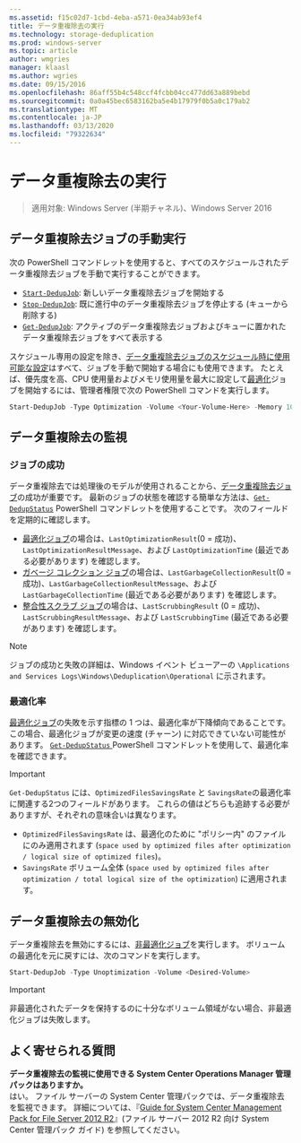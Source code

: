 ```yaml
---
ms.assetid: f15c02d7-1cbd-4eba-a571-0ea34ab93ef4
title: データ重複除去の実行
ms.technology: storage-deduplication
ms.prod: windows-server
ms.topic: article
author: wmgries
manager: klaasl
ms.author: wgries
ms.date: 09/15/2016
ms.openlocfilehash: 86aff55b4c548ccf4fcbb04cc477dd63a889bebd
ms.sourcegitcommit: 0a0a45bec6583162ba5e4b17979f0b5a0c179ab2
ms.translationtype: MT
ms.contentlocale: ja-JP
ms.lasthandoff: 03/13/2020
ms.locfileid: "79322634"
---
```

# <a name="running-data-deduplication"></a>データ重複除去の実行

> 適用対象: Windows Server (半期チャネル)、Windows Server 2016

## <a id="running-dedup-jobs-manually"></a>データ重複除去ジョブの手動実行

次の PowerShell コマンドレットを使用すると、すべてのスケジュールされたデータ重複除去ジョブを手動で実行することができます。
* [`Start-DedupJob`](https://technet.microsoft.com/library/hh848442.aspx): 新しいデータ重複除去ジョブを開始する
* [`Stop-DedupJob`](https://technet.microsoft.com/library/hh848439.aspx): 既に進行中のデータ重複除去ジョブを停止する (キューから削除する)
* [`Get-DedupJob`](https://technet.microsoft.com/library/hh848452.aspx): アクティブのデータ重複除去ジョブおよびキューに置かれたデータ重複除去ジョブをすべて表示する

スケジュール専用の設定を除き、[データ重複除去ジョブのスケジュール時に使用可能な設定](advanced-settings.md#modifying-job-schedules-available-settings)はすべて、ジョブを手動で開始する場合にも使用できます。 たとえば、優先度を高、CPU 使用量およびメモリ使用量を最大に設定して[最適化](understand.md#job-info-optimization)ジョブを開始するには、管理者権限で次の PowerShell コマンドを実行します。

```PowerShell
Start-DedupJob -Type Optimization -Volume <Your-Volume-Here> -Memory 100 -Cores 100 -Priority High
```

## <a id="monitoring-dedup"></a>データ重複除去の監視

### <a id="monitoring-dedup-job-successes"></a>ジョブの成功

データ重複除去では処理後のモデルが使用されることから、[データ重複除去ジョブ](understand.md#job-info)の成功が重要です。 最新のジョブの状態を確認する簡単な方法は、[`Get-DedupStatus`](https://technet.microsoft.com/library/hh848437.aspx) PowerShell コマンドレットを使用することです。 次のフィールドを定期的に確認します。

* [最適化ジョブ](understand.md#job-info-optimization)の場合は、`LastOptimizationResult`(0 = 成功)、`LastOptimizationResultMessage`、および `LastOptimizationTime` (最近である必要があります) を確認します。
* [ガベージ コレクション ジョブ](understand.md#job-info-gc)の場合は、`LastGarbageCollectionResult`(0 = 成功)、`LastGarbageCollectionResultMessage`、および `LastGarbageCollectionTime` (最近である必要があります) を確認します。
* [整合性スクラブ ジョブ](understand.md#job-info-scrubbing)の場合は、`LastScrubbingResult` (0 = 成功)、`LastScrubbingResultMessage`、および `LastScrubbingTime` (最近である必要があります) を確認します。

> [!Note]  
> ジョブの成功と失敗の詳細は、Windows イベント ビューアーの `\Applications and Services Logs\Windows\Deduplication\Operational` に示されます。

### <a id="monitoring-dedup-optimization-rates"></a>最適化率

[最適化ジョブ](understand.md#job-info-optimization)の失敗を示す指標の 1 つは、最適化率が下降傾向であることです。この場合、最適化ジョブが変更の速度 (チャーン) に対応できていない可能性があります。 [`Get-DedupStatus`  ](https://technet.microsoft.com/library/hh848437.aspx) PowerShell コマンドレットを使用して、最適化率を確認できます。

> [!Important]
> `Get-DedupStatus` には、`OptimizedFilesSavingsRate` と `SavingsRate`の最適化率に関連する2つのフィールドがあります。 これらの値はどちらも追跡する必要がありますが、それぞれの意味合いは異なります。
> - `OptimizedFilesSavingsRate` は、最適化のために "ポリシー内" のファイルにのみ適用されます (`space used by optimized files after optimization / logical size of optimized files`)。
> - `SavingsRate` ボリューム全体 (`space used by optimized files after optimization / total logical size of the optimization`) に適用されます。

## <a id="disabling-dedup"></a>データ重複除去の無効化
データ重複除去を無効にするには、[非最適化ジョブ](understand.md#job-info-unoptimization)を実行します。 ボリュームの最適化を元に戻すには、次のコマンドを実行します。

```PowerShell
Start-DedupJob -Type Unoptimization -Volume <Desired-Volume>
```

> [!Important]  
> 非最適化されたデータを保持するのに十分なボリューム領域がない場合、非最適化ジョブは失敗します。

## <a id="faq"></a>よく寄せられる質問
**データ重複除去の監視に使用できる System Center Operations Manager 管理パックはありますか。**  
はい。 ファイル サーバーの System Center 管理パックでは、データ重複除去を監視できます。 詳細については、『[Guide for System Center Management Pack for File Server 2012 R2](https://download.microsoft.com/download/6/F/7/6F7A33B9-9383-48ED-9252-23C2C8AD1BDA/MPGuide_FileServer2012R2.doc)』(ファイル サーバー 2012 R2 向け System Center 管理パック ガイド) を参照してください。
